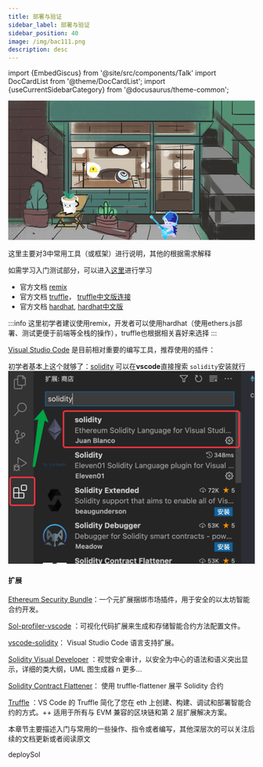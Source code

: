 ```yaml
---
title: 部署与验证
sidebar_label: 部署与验证
sidebar_position: 40
image: /img/bac111.png
description: desc
---
```

import {EmbedGiscus} from '@site/src/components/Talk'
import DocCardList from '@theme/DocCardList';
import {useCurrentSidebarCategory} from '@docusaurus/theme-common';


![](./assets/bac-info11.jpg "bac")

这里主要对3中常用工具（或框架）进行说明，其他的根据需求解释

如需学习入门测试部分，可以进入[这里](../monitor)进行学习

- 官方文档 [remix](https://remix-ide.readthedocs.io/en/latest/#) 
- 官方文档 [truffle](https://trufflesuite.com/docs/truffle/)， [truffle中文版连接](https://learnblockchain.cn/docs/truffle/quickstart.html#) 
- 官方文档 [hardhat](https://hardhat.org/hardhat-runner/docs), [hardhat中文版](https://learnblockchain.cn/docs/hardhat/getting-started/) 

:::info
这里初学者建议使用remix，开发者可以使用hardhat（使用ethers.js部署、测试更便于前端等全栈的操作），truffle也根据相关喜好来选择
:::

[Visual Studio Code](https://code.visualstudio.com/) 是目前相对重要的编写工具，推荐使用的插件：

初学者基本上这个就够了：[solidity](https://marketplace.visualstudio.com/items?itemName=JuanBlanco.solidity)
可以在**vscode**直接搜索 `solidity`安装就行
![img.png](assets/imgplug.png)

#### 扩展

[Ethereum Security Bundle](https://marketplace.visualstudio.com/items?itemName=tintinweb.ethereum-security-bundle)：一个元扩展捆绑市场插件，用于安全的以太坊智能合约开发。

[Sol-profiler-vscode](https://github.com/Aniket-Engg/sol-profiler-vscode) ：可视化代码扩展来生成和存储智能合约方法配置文件。

[vscode-solidity](https://github.com/juanfranblanco/vscode-solidity)： Visual Studio Code 语言支持扩展。

[Solidity Visual Developer](https://marketplace.visualstudio.com/items?itemName=tintinweb.solidity-visual-auditor) ：视觉安全审计，以安全为中心的语法和语义突出显示，详细的类大纲，UML 图生成器 n 更多...

[Solidity Contract Flattener](https://marketplace.visualstudio.com/items?itemName=tintinweb.vscode-solidity-flattener)： 使用 truffle-flattener 展平 Solidity 合约

[Truffle](https://marketplace.visualstudio.com/items?itemName=trufflesuite-csi.truffle-vscode) ：VS Code 的 Truffle 简化了您在 eth 上创建、构建、调试和部署智能合约的方式。++ 适用于所有与 EVM 兼容的区块链和第 2 层扩展解决方案。

本章节主要描述入门与常用的一些操作、指令或者编写，其他深层次的可以关注后续的文档更新或者阅读原文

<DocCardList items={useCurrentSidebarCategory().items}/>

<EmbedGiscus>deploySol</EmbedGiscus>
